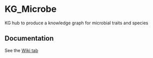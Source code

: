 KG_Microbe
=========================================================================================
KG hub to produce a knowledge graph for microbial traits and species

Documentation
----------------------------------------------

See the [Wiki tab](https://github.com/Knowledge-Graph-Hub/kg-microbe/wiki)
